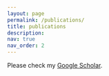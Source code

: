 ```yaml
---
layout: page
permalink: /publications/
title: publications
description: 
nav: true
nav_order: 2
---
```


Please check my <a href="https://scholar.google.com/citations?user=TyYzzmoAAAAJ&hl=en&oi=ao" target="_blank">Google Scholar</a>.

<!-- _pages/publications.md -->
<!-- <div class="publications">

{% bibliography %}

</div>
 -->